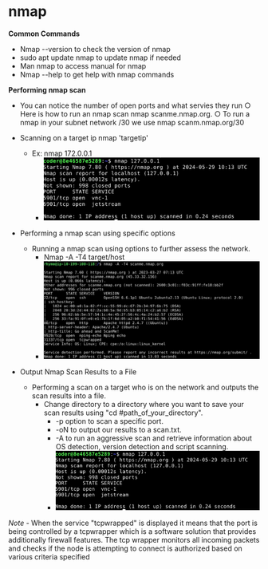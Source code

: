 # nmap

**Common Commands**

- Nmap --version to check the version of nmap
- sudo apt update nmap to update nmap if needed  
- Man nmap to access manual for nmap
- Nmap --help to get help with nmap commands

**Performing nmap scan**

- You can notice the number of open ports and what servies they run
 ○ Here is how to run an nmap scan nmap scanme.nmap.org.
 ○ To run a nmap in your subnet network /30 we use nmap scanm.nmap.org/30

- Scanning on a target ip nmap 'targetip'
    - Ex: nmap  172.0.0.1
        - ![alt text](<img/nmap 127.0.0.1.png>)

- Performing a nmap scan using specific options 
    - Running a nmap scan using options to further assess the network. 
        - Nmap -A  -T4 target/host 
        - ![](<img/nmap -A -T.png>)

- Output Nmap Scan Results to a File 
    - Performing a scan on a target who is on the network and outputs the scan    results into a file.
        - Change directory to a directory where you want to save your scan results using "cd #path_of_your_directory".
            -  -p option to scan a specific port. 
            - -oN to output our results to a scan.txt.
            - -A to run an aggressive scan and retrieve information about OS detection, version detection and script scanning. 
            - ![](<img/nmap 127.0.0.1.png>)

 _Note_  - When the service "tcpwrapped" is displayed it means that the port is being controlled by a tcpwrapper which is a software solution that provides additionally firewall features. The tcp wrapper monitors all incoming packets and checks if the node is attempting to connect is authorized based on various criteria specified  
